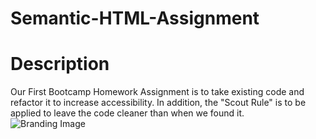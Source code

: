 # Semantic-HTML-Assignment
# Description
Our First Bootcamp Homework Assignment is to take existing code and refactor it to increase accessibility.
In addition, the "Scout Rule" is to be applied to leave the code cleaner than when we found it.  
![Branding Image](https://github.com/Glove1911/Semantic-HML-Assignment/blob/master/assets/images/digital-marketing-meeting.jpg)
